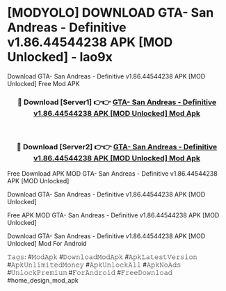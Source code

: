 # [MODYOLO] DOWNLOAD GTA- San Andreas - Definitive v1.86.44544238 APK [MOD Unlocked] - lao9x
Download GTA- San Andreas - Definitive v1.86.44544238 APK [MOD Unlocked] Free Mod APK

<div align="center">
<h3>🔴 Download [Server1] 👉👉 <a href="https://apk-comot.site?title=GTA-_San_Andreas_-_Definitive_v1.86.44544238_APK_[MOD_Unlocked]">GTA- San Andreas - Definitive v1.86.44544238 APK [MOD Unlocked] Mod Apk</a></h3><br>

<h3>🔴 Download [Server2] 👉👉 <a href="https://apk-comot.site?title=GTA-_San_Andreas_-_Definitive_v1.86.44544238_APK_[MOD_Unlocked]">GTA- San Andreas - Definitive v1.86.44544238 APK [MOD Unlocked] Mod Apk</a></h3>
</div>


Free Download APK MOD GTA- San Andreas - Definitive v1.86.44544238 APK [MOD Unlocked]

Download GTA- San Andreas - Definitive v1.86.44544238 APK [MOD Unlocked] 

Free APK MOD GTA- San Andreas - Definitive v1.86.44544238 APK [MOD Unlocked] 

Download GTA- San Andreas - Definitive v1.86.44544238 APK [MOD Unlocked] Mod For Android

𝚃𝚊𝚐𝚜: #𝙼𝚘𝚍𝙰𝚙𝚔 #𝙳𝚘𝚠𝚗𝚕𝚘𝚊𝚍𝙼𝚘𝚍𝙰𝚙𝚔 #𝙰𝚙𝚔𝙻𝚊𝚝𝚎𝚜𝚝𝚅𝚎𝚛𝚜𝚒𝚘𝚗 #𝙰𝚙𝚔𝚄𝚗𝚕𝚒𝚖𝚒𝚝𝚎𝚍𝙼𝚘𝚗𝚎𝚢 #𝙰𝚙𝚔𝚄𝚗𝚕𝚘𝚌𝚔𝙰𝚕𝚕 #𝙰𝚙𝚔𝙽𝚘𝙰𝚍𝚜 #𝚄𝚗𝚕𝚘𝚌𝚔𝙿𝚛𝚎𝚖𝚒𝚞𝚖 #𝙵𝚘𝚛𝙰𝚗𝚍𝚛𝚘𝚒𝚍 #𝙵𝚛𝚎𝚎𝙳𝚘𝚠𝚗𝚕𝚘𝚊𝚍 #home_design_mod_apk
